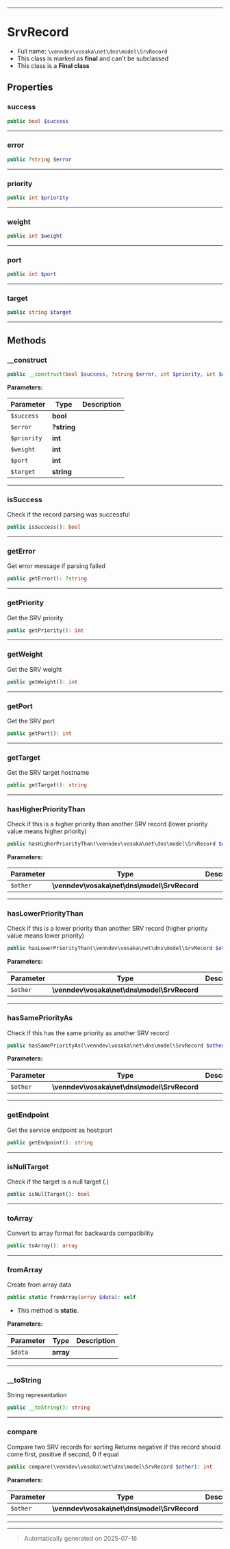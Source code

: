 ***

# SrvRecord





* Full name: `\venndev\vosaka\net\dns\model\SrvRecord`
* This class is marked as **final** and can't be subclassed
* This class is a **Final class**



## Properties


### success



```php
public bool $success
```






***

### error



```php
public ?string $error
```






***

### priority



```php
public int $priority
```






***

### weight



```php
public int $weight
```






***

### port



```php
public int $port
```






***

### target



```php
public string $target
```






***

## Methods


### __construct



```php
public __construct(bool $success, ?string $error, int $priority, int $weight, int $port, string $target): mixed
```








**Parameters:**

| Parameter | Type | Description |
|-----------|------|-------------|
| `$success` | **bool** |  |
| `$error` | **?string** |  |
| `$priority` | **int** |  |
| `$weight` | **int** |  |
| `$port` | **int** |  |
| `$target` | **string** |  |





***

### isSuccess

Check if the record parsing was successful

```php
public isSuccess(): bool
```












***

### getError

Get error message if parsing failed

```php
public getError(): ?string
```












***

### getPriority

Get the SRV priority

```php
public getPriority(): int
```












***

### getWeight

Get the SRV weight

```php
public getWeight(): int
```












***

### getPort

Get the SRV port

```php
public getPort(): int
```












***

### getTarget

Get the SRV target hostname

```php
public getTarget(): string
```












***

### hasHigherPriorityThan

Check if this is a higher priority than another SRV record
(lower priority value means higher priority)

```php
public hasHigherPriorityThan(\venndev\vosaka\net\dns\model\SrvRecord $other): bool
```








**Parameters:**

| Parameter | Type | Description |
|-----------|------|-------------|
| `$other` | **\venndev\vosaka\net\dns\model\SrvRecord** |  |





***

### hasLowerPriorityThan

Check if this is a lower priority than another SRV record
(higher priority value means lower priority)

```php
public hasLowerPriorityThan(\venndev\vosaka\net\dns\model\SrvRecord $other): bool
```








**Parameters:**

| Parameter | Type | Description |
|-----------|------|-------------|
| `$other` | **\venndev\vosaka\net\dns\model\SrvRecord** |  |





***

### hasSamePriorityAs

Check if this has the same priority as another SRV record

```php
public hasSamePriorityAs(\venndev\vosaka\net\dns\model\SrvRecord $other): bool
```








**Parameters:**

| Parameter | Type | Description |
|-----------|------|-------------|
| `$other` | **\venndev\vosaka\net\dns\model\SrvRecord** |  |





***

### getEndpoint

Get the service endpoint as host:port

```php
public getEndpoint(): string
```












***

### isNullTarget

Check if the target is a null target (.)

```php
public isNullTarget(): bool
```












***

### toArray

Convert to array format for backwards compatibility

```php
public toArray(): array
```












***

### fromArray

Create from array data

```php
public static fromArray(array $data): self
```



* This method is **static**.




**Parameters:**

| Parameter | Type | Description |
|-----------|------|-------------|
| `$data` | **array** |  |





***

### __toString

String representation

```php
public __toString(): string
```












***

### compare

Compare two SRV records for sorting
Returns negative if this record should come first, positive if second, 0 if equal

```php
public compare(\venndev\vosaka\net\dns\model\SrvRecord $other): int
```








**Parameters:**

| Parameter | Type | Description |
|-----------|------|-------------|
| `$other` | **\venndev\vosaka\net\dns\model\SrvRecord** |  |





***


***
> Automatically generated on 2025-07-16

